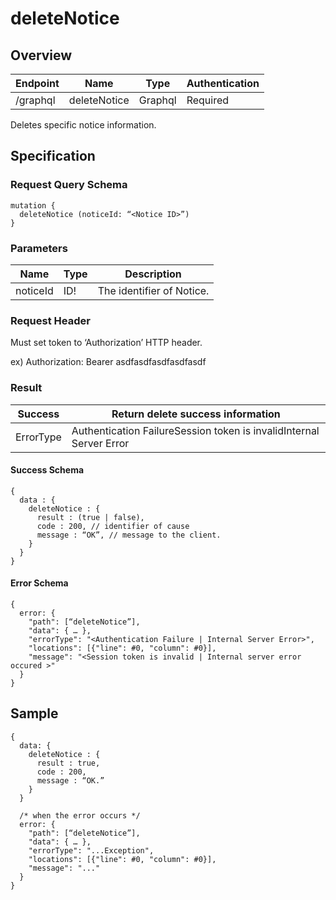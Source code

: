 # deleteNotice

## Overview

| Endpoint | Name | Type | Authentication |
| --- | --- | --- | --- |
| /graphql | deleteNotice | Graphql | Required |

Deletes specific notice information.

## Specification

### Request Query Schema

```text
mutation {
  deleteNotice (noticeId: “<Notice ID>”)
}
```

### Parameters

| Name | Type | Description |
| --- | --- | --- |
| noticeId | ID! | The identifier of Notice. |

### Request Header

Must set token to ‘Authorization’ HTTP header.

ex\) Authorization: Bearer asdfasdfasdfasdfasdf

### Result

| Success | Return delete success information |
| --- | --- |
| ErrorType | Authentication FailureSession token is invalidInternal Server Error |

#### Success Schema

```text
{
  data : {
    deleteNotice : {
      result : (true | false),
      code : 200, // identifier of cause
      message : “OK”, // message to the client.
    }
  }
}
```

#### Error Schema

```text
{
  error: {
    "path": [“deleteNotice”],
    "data": { … },
    "errorType": "<Authentication Failure | Internal Server Error>",
    "locations": [{"line": #0, "column": #0}],
    "message": "<Session token is invalid | Internal server error occured >"
  }
}
```

## Sample

```text
{
  data: {
    deleteNotice : {
      result : true,
      code : 200,
      message : “OK.”
    }
  }

  /* when the error occurs */
  error: {
    "path": [“deleteNotice”],
    "data": { … },
    "errorType": "...Exception",
    "locations": [{"line": #0, "column": #0}],
    "message": "..."
  }
}
```

